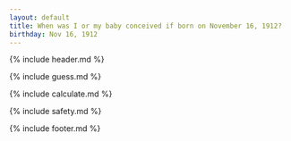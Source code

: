 ```yaml
---
layout: default
title: When was I or my baby conceived if born on November 16, 1912?
birthday: Nov 16, 1912
---
```


{% include header.md %}

{% include guess.md %}

{% include calculate.md %}

{% include safety.md %}

{% include footer.md %}



